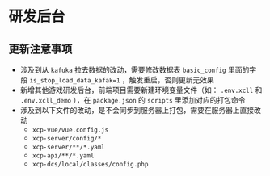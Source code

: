 # 研发后台

## 更新注意事项
- 涉及到从 `kafuka` 拉去数据的改动，需要修改数据表 `basic_config` 里面的字段 `is_stop_load_data_kafak=1` ，触发重启，否则更新无效果
- 新增其他游戏研发后台，前端项目需要新建环境变量文件（如： `.env.xcll` 和 `.env.xcll_demo` ），在 `package.json` 的 `scripts` 里添加对应的打包命令
- 涉及到以下文件的改动，是不会同步到服务器上打包，需要在服务器上直接改动
    - `xcp-vue/vue.config.js`
    - `xcp-server/config/*`
    - `xcp-server/**/*.yaml`
    - `xcp-api/**/*.yaml`
    - `xcp-dcs/local/classes/config.php`